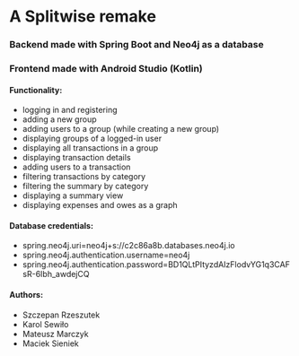 # A Splitwise remake

### Backend made with Spring Boot and Neo4j as a database
### Frontend made with Android Studio (Kotlin)  


#### Functionality:
- logging in and registering
- adding a new group
- adding users to a group (while creating a new group)
- displaying groups of a logged-in user
- displaying all transactions in a group
- displaying transaction details
- adding users to a transaction
- filtering transactions by category
- filtering the summary by category
- displaying a summary view
- displaying expenses and owes as a graph

#### Database credentials:
- spring.neo4j.uri=neo4j+s://c2c86a8b.databases.neo4j.io
- spring.neo4j.authentication.username=neo4j
- spring.neo4j.authentication.password=BD1QLtPItyzdAIzFlodvYG1q3CAFsR-6Ibh_awdejCQ

#### Authors:
- Szczepan Rzeszutek
- Karol Sewiło
- Mateusz Marczyk
- Maciek Sieniek

